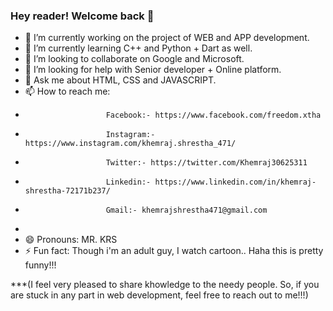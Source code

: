 ### Hey reader! Welcome back 👋




- 🔭 I’m currently working on the project of WEB and APP development. 
- 🌱 I’m currently learning C++ and Python + Dart as well.
- 👯 I’m looking to collaborate on Google and Microsoft.
- 🤔 I’m looking for help with Senior developer + Online platform.
- 💬 Ask me about HTML, CSS and JAVASCRIPT.
- 📫 How to reach me: 
-                       Facebook:- https://www.facebook.com/freedom.xtha
-                       Instagram:- https://www.instagram.com/khemraj.shrestha_471/
-                       Twitter:- https://twitter.com/Khemraj30625311
-                       Linkedin:- https://www.linkedin.com/in/khemraj-shrestha-72171b237/
-                       Gmail:- khemrajshrestha471@gmail.com
-               
- 😄 Pronouns: MR. KRS
- ⚡ Fun fact: Though i'm an adult guy, I watch cartoon.. Haha this is pretty funny!!!

***(I feel very pleased to share khowledge to the needy people. So, if you are stuck in any part in web development, feel free to reach out to me!!!)
